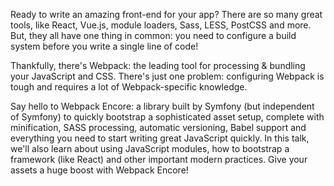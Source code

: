 Ready to write an amazing front-end for your app? There are so many great tools, like React, Vue.js, module loaders, Sass, LESS, PostCSS and more. But, they all have one thing in common: you need to configure a build system before you write a single line of code!

Thankfully, there's Webpack: the leading tool for processing & bundling your JavaScript and CSS. There's just one problem: configuring Webpack is tough and requires a lot of Webpack-specific knowledge.

Say hello to Webpack Encore: a library built by Symfony (but independent of Symfony) to quickly bootstrap a sophisticated asset setup, complete with minification, SASS processing, automatic versioning, Babel support and everything you need to start writing great JavaScript quickly. In this talk, we'll also learn about using JavaScript modules, how to bootstrap a framework (like React) and other important modern practices. Give your assets a huge boost with Webpack Encore!
